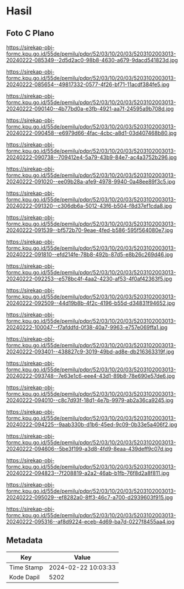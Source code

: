 # Hasil

## Foto C Plano

https://sirekap-obj-formc.kpu.go.id/55de/pemilu/pdpr/52/03/10/20/03/5203102003013-20240222-085349--2d5d2ac0-98b8-4630-a679-9dacd541823d.jpg

https://sirekap-obj-formc.kpu.go.id/55de/pemilu/pdpr/52/03/10/20/03/5203102003013-20240222-085654--49817332-0577-4f26-bf71-11acdf384fe5.jpg

https://sirekap-obj-formc.kpu.go.id/55de/pemilu/pdpr/52/03/10/20/03/5203102003013-20240222-090140--4b77bd0a-e3fb-4921-aa7f-24595a9b708d.jpg

https://sirekap-obj-formc.kpu.go.id/55de/pemilu/pdpr/52/03/10/20/03/5203102003013-20240222-090458--e6979d66-4fac-4cbc-a8d1-03d407468b80.jpg

https://sirekap-obj-formc.kpu.go.id/55de/pemilu/pdpr/52/03/10/20/03/5203102003013-20240222-090738--709412e4-5a79-43b9-84e7-ac4a3752b296.jpg

https://sirekap-obj-formc.kpu.go.id/55de/pemilu/pdpr/52/03/10/20/03/5203102003013-20240222-091020--ee09b28a-afe9-4978-9940-0a48ee89f3c5.jpg

https://sirekap-obj-formc.kpu.go.id/55de/pemilu/pdpr/52/03/10/20/03/5203102003013-20240222-091320--c306db6a-5012-43f6-b504-f8d37ef1cda8.jpg

https://sirekap-obj-formc.kpu.go.id/55de/pemilu/pdpr/52/03/10/20/03/5203102003013-20240222-091539--bf572b70-9eae-4fed-b586-595f564080e7.jpg

https://sirekap-obj-formc.kpu.go.id/55de/pemilu/pdpr/52/03/10/20/03/5203102003013-20240222-091810--efd214fe-78b8-492b-87d5-e8b26c269d46.jpg

https://sirekap-obj-formc.kpu.go.id/55de/pemilu/pdpr/52/03/10/20/03/5203102003013-20240222-092253--e578bc4f-4aa2-4230-af53-4f0af42363f5.jpg

https://sirekap-obj-formc.kpu.go.id/55de/pemilu/pdpr/52/03/10/20/03/5203102003013-20240222-092509--44d19b8b-4f2c-4196-b55d-d34831f94652.jpg

https://sirekap-obj-formc.kpu.go.id/55de/pemilu/pdpr/52/03/10/20/03/5203102003013-20240222-100047--f7afddfd-0f38-40a7-9963-e757e069ffa1.jpg

https://sirekap-obj-formc.kpu.go.id/55de/pemilu/pdpr/52/03/10/20/03/5203102003013-20240222-093401--438827c9-3019-49bd-ad8e-db216363319f.jpg

https://sirekap-obj-formc.kpu.go.id/55de/pemilu/pdpr/52/03/10/20/03/5203102003013-20240222-093748--7e63e1c6-eee4-43d1-89b8-78e690e57de6.jpg

https://sirekap-obj-formc.kpu.go.id/55de/pemilu/pdpr/52/03/10/20/03/5203102003013-20240222-094010--c8c7d93f-18d1-4e7b-9979-ab2a36ca9245.jpg

https://sirekap-obj-formc.kpu.go.id/55de/pemilu/pdpr/52/03/10/20/03/5203102003013-20240222-094225--9aab330b-d1b6-45ed-9c09-0b33e5a406f2.jpg

https://sirekap-obj-formc.kpu.go.id/55de/pemilu/pdpr/52/03/10/20/03/5203102003013-20240222-094606--5be3f199-a3d8-4fd9-8eaa-439deff9c07d.jpg

https://sirekap-obj-formc.kpu.go.id/55de/pemilu/pdpr/52/03/10/20/03/5203102003013-20240222-094823--7f208819-a2a2-46ab-b1fb-76f8d2a8f811.jpg

https://sirekap-obj-formc.kpu.go.id/55de/pemilu/pdpr/52/03/10/20/03/5203102003013-20240222-095029--ef8282a0-8ff3-46c7-a700-d2939603f915.jpg

https://sirekap-obj-formc.kpu.go.id/55de/pemilu/pdpr/52/03/10/20/03/5203102003013-20240222-095316--af8d9224-eceb-4d69-ba7d-0227f8455aa4.jpg


## Metadata

| Key        | Value               |
| ---------- | ------------------- |
| Time Stamp | 2024-02-22 10:03:33 |
| Kode Dapil | 5202                |



